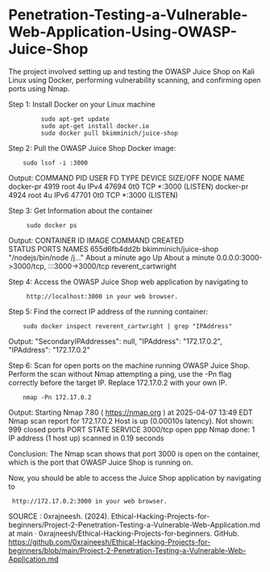 # Penetration-Testing-a-Vulnerable-Web-Application-Using-OWASP-Juice-Shop
The project involved setting up and testing the OWASP Juice Shop on Kali Linux using Docker, performing vulnerability scanning, and confirming open ports using Nmap.

Step 1: Install Docker on your Linux machine

             sudo apt-get update
             sudo apt-get install docker.io
             sudo docker pull bkimminich/juice-shop

Step 2: Pull the OWASP Juice Shop Docker image: 

        sudo lsof -i :3000
            
Output:
            COMMAND    PID USER   FD   TYPE DEVICE SIZE/OFF NODE NAME
            docker-pr 4919 root    4u  IPv4  47694      0t0  TCP *:3000 (LISTEN)
            docker-pr 4924 root    4u  IPv6  47701      0t0  TCP *:3000 (LISTEN)

Step 3:  Get Information about the container
         
         sudo docker ps

Output:  CONTAINER ID   IMAGE                   COMMAND                  CREATED                  
STATUS              PORTS                                       NAMES
655d6fb4dd2b   bkimminich/juice-shop   "/nodejs/bin/node /j…"   About a minute  ago   Up About a minute   0.0.0.0:3000->3000/tcp, :::3000->3000/tcp       reverent_cartwright

Step 4:  Access the OWASP Juice Shop web application by navigating to
         
         http://localhost:3000 in your web browser.              

Step 5: Find the correct IP address of the running container:

        sudo docker inspect reverent_cartwright | grep "IPAddress"

Output: "SecondaryIPAddresses": null,
             "IPAddress": "172.17.0.2",
              "IPAddress": "172.17.0.2"

Step 6: Scan for open ports on the machine running OWASP Juice Shop. Perform the scan without Nmap attempting a ping, use the -Pn flag correctly before the target IP. 
        Replace 172.17.0.2 with your own IP.

        nmap -Pn 172.17.0.2

Output: Starting Nmap 7.80 ( https://nmap.org ) at 2025-04-07 13:49 EDT
             Nmap scan report for 172.17.0.2
             Host is up (0.00010s latency).
             Not shown: 999 closed ports
             PORT     STATE SERVICE
             3000/tcp open  ppp
             Nmap done: 1 IP address (1 host up) scanned in 0.19 seconds

Conclusion: The Nmap scan shows that port 3000 is open on the container, which is the port that OWASP Juice Shop is running on.

Now, you should be able to access the Juice Shop application by navigating to 

     http://172.17.0.2:3000 in your web browser. 

SOURCE :   0xrajneesh. (2024). Ethical-Hacking-Projects-for-beginners/Project-2-Penetration-Testing-a-Vulnerable-Web-Application.md at main · 0xrajneesh/Ethical-Hacking-Projects-for-beginners. GitHub. https://github.com/0xrajneesh/Ethical-Hacking-Projects-for-beginners/blob/main/Project-2-Penetration-Testing-a-Vulnerable-Web-Application.md
